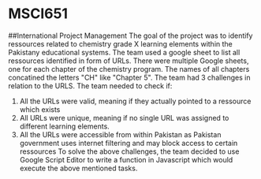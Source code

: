 # MSCI651
##International Project Management
The goal of the project was to identify ressources related to chemistry grade X learning elements within the Pakistany educational systems.
The team used a google sheet to list all ressources identified in form of URLs. There were multiple Google sheets, one for each chapter of the chemistry program. The names of all chapters concatined the letters "CH" like "Chapter 5".
The team had 3 challenges in relation to the URLS. The team needed to check if:
1. All the URLs were valid, meaning if they actually pointed to a ressource which exists
1. All URLs were unique, meaning if no single URL was assigned to different learning elements.
1. All the URLs were accessible from within Pakistan as Pakistan government uses internet filtering and may block access to certain ressources
To solve the above challenges, the team decided to use Google Script Editor to write a function in Javascript which would execute the above mentioned tasks.
